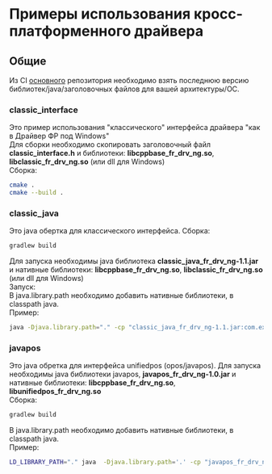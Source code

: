 # Примеры использования кросс-платформенного драйвера

## Общие
Из CI [основного](https://git.shtrih-m.ru/fr_drv_ng/fr_drv_ng/pipelines) репозитория необходимо взять последнюю версию библиотек/java/заголовочных файлов для вашей архитектуры/ОС.
### classic_interface
Это пример использования "классического" интерфейса драйвера "как в Драйвер ФР под Windows"  
Для сборки необходимо скопировать заголовочный файл **classic_interface.h** и библиотеки: **libcppbase_fr_drv_ng.so**, **libclassic_fr_drv_ng.so** (или dll для Windows)  
Сборка:
```bash
cmake .
cmake --build .
```
### classic_java
Это java обертка для классического интерфейса.
Сборка:
```bash
gradlew build
```
Для запуска необходимы java библиотека **classic_java_fr_drv_ng-1.1.jar** и нативные библиотеки: **libcppbase_fr_drv_ng.so**, **libclassic_fr_drv_ng.so** (или dll для Windows)  
Запуск:  
В java.library.path необходимо добавить нативные библиотеки, в classpath java.  
Пример:  

```bash
java -Djava.library.path="." -cp "classic_java_fr_drv_ng-1.1.jar:com.example-1.0.jar" example
```
### javapos
Это java обретка для интерфейса unifiedpos (opos/javapos).
Для запуска необходимы java библиотеки javapos, **javapos_fr_drv_ng-1.0.jar** и нативные библиотеки: **libcppbase_fr_drv_ng.so**, **libunifiedpos_fr_drv_ng.so**  
Сборка:  
```bash
gradlew build
```
В java.library.path необходимо добавить нативные библиотеки, в classpath java.  
Пример:  

```bash
LD_LIBRARY_PATH="." java  -Djava.library.path='.' -cp "javapos_fr_drv_ng_java_example-1.0.jar:jpos114.jar:jpos114-controls.jar:javapos_fr_drv_ng-1.0.jar" example
```
